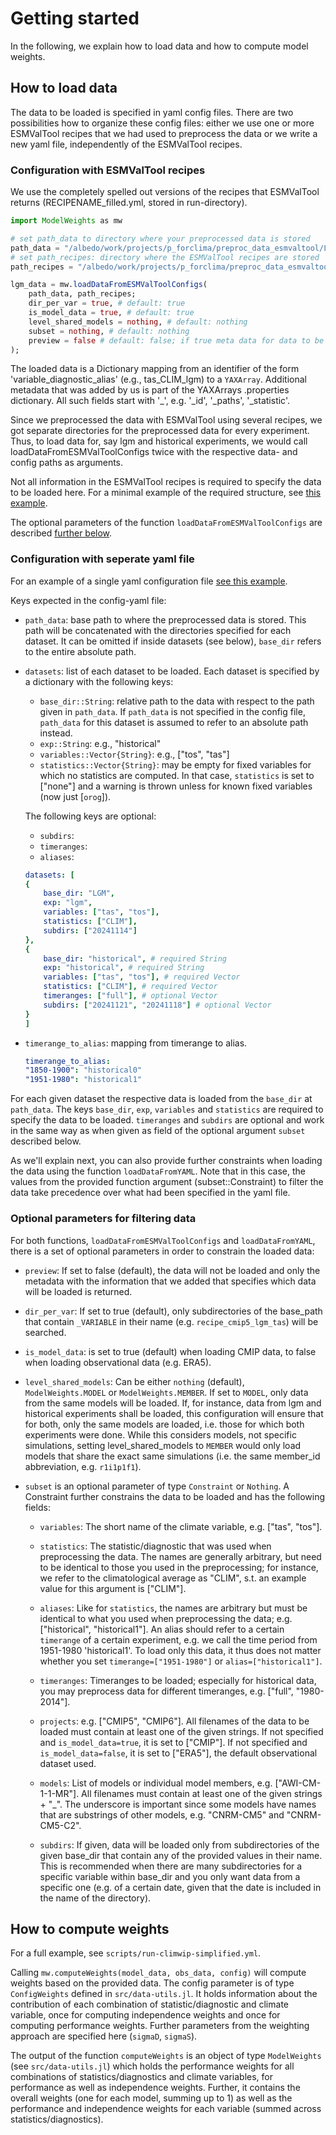 # Getting started

In the following, we explain how to load data and how to compute model weights.

## How to load data

The data to be loaded is specified in yaml config files. There are two 
possibilities how to organize these config files: either we use one or more 
ESMValTool recipes that we had used to preprocess the data or we write a new 
yaml file, independently of the ESMValTool recipes.

### Configuration with ESMValTool recipes

We use the completely spelled out versions of the recipes that ESMValTool
returns (RECIPENAME_filled.yml, stored in run-directory).

````julia
import ModelWeights as mw

# set path_data to directory where your preprocessed data is stored
path_data = "/albedo/work/projects/p_forclima/preproc_data_esmvaltool/LGM";
# set path_recipes: directory where the ESMValTool recipes are stored 
path_recipes = "/albedo/work/projects/p_forclima/preproc_data_esmvaltool/configs-ModelWeights/esmvaltool-recipes/lgm-cmip5-cmip6";

lgm_data = mw.loadDataFromESMValToolConfigs(
    path_data, path_recipes;
    dir_per_var = true, # default: true
    is_model_data = true, # default: true
    level_shared_models = nothing, # default: nothing
    subset = nothing, # default: nothing
    preview = false # default: false; if true meta data for data to be loaded is returned
);
````
The loaded data is a Dictionary mapping from an identifier of the form 'variable_diagnostic_alias' (e.g., tas_CLIM_lgm) to a `YAXArray`. Additional metadata that was added by us is part of the YAXArrays .properties dictionary. All such fields start with '_', e.g. '_id', '_paths', '_statistic'.

Since we preprocessed the data with ESMValTool using several recipes, we got separate directories for the preprocessed data for every experiment. Thus, to load data for, say lgm and historical experiments, we would call loadDataFromESMValToolConfigs twice with the respective data- and config paths as arguments.

Not all information in the ESMValTool recipes is required to specify the data to be loaded here. For a minimal example of the required structure, see [this example](https://github.com/awi-esc/SimilarityWeights/blob/main/configs/examples/esmvaltool-recipes/mwe_esmvaltool_config.yml).

The optional parameters of the function `loadDataFromESMValToolConfigs` are described [further below](). 

###  Configuration with seperate yaml file
For an example of a single yaml configuration file [see this example](https://github.com/awi-esc/SimilarityWeights/blob/main/configs/examples/example-lgm-historical.yml).

Keys expected in the config-yaml file:

- `path_data`: base path to where the preprocessed data is stored. This path 
will be concatenated with the directories specified for each dataset. It can 
be omitted if inside datasets (see below), `base_dir` refers to the entire 
absolute path.

- ``datasets``: list of each dataset to be loaded. Each dataset is specified 
by a dictionary with the following keys:
    - ``base_dir::String``: relative path to the data with respect to the path 
    given in `path_data`. If `path_data` is not specified in the config file, 
    `path_data` for this dataset is assumed to refer to an absolute path 
    instead.
    - ``exp::String``: e.g., "historical"
    - ``variables::Vector{String}``: e.g., ["tos", "tas"]
    - ``statistics::Vector{String}``: may be empty for fixed variables for 
    which no statistics are computed. In that case, `statistics` is set to 
    ["none"] and a warning is thrown unless for known fixed variables (now 
    just [`orog`]).

   The following keys are optional:
   - `subdirs`:
   - `timeranges`:
   - `aliases`:

    ````yaml
    datasets: [
    {
        base_dir: "LGM", 
        exp: "lgm", 
        variables: ["tas", "tos"], 
        statistics: ["CLIM"], 
        subdirs: ["20241114"]
    },
    {
        base_dir: "historical", # required String
        exp: "historical", # required String
        variables: ["tas", "tos"], # required Vector
        statistics: ["CLIM"], # required Vector
        timeranges: ["full"], # optional Vector
        subdirs: ["20241121", "20241118"] # optional Vector
    }
    ]
    ````

- `timerange_to_alias`: mapping from timerange to alias.

    ````yaml
    timerange_to_alias:
    "1850-1900": "historical0"
    "1951-1980": "historical1"
    ````


For each given dataset the respective data is loaded from the `base_dir` at
`path_data`. The keys `base_dir`, `exp`, `variables` and `statistics` are required to 
specify the data to be loaded. 
`timeranges` and `subdirs` are optional and work in the same way as when given as field of the optional argument `subset` described below.

As we'll explain next, you can also provide further constraints when loading the data using the function `loadDataFromYAML`. Note that in this case, the values from the provided function argument (subset::Constraint) to filter the data take precedence over what had been specified in the yaml file. 


### Optional parameters for filtering data
For both functions, `loadDataFromESMValToolConfigs` and `loadDataFromYAML`, there is a set of optional parameters in order to constrain the loaded data:

- `preview`: If set to false (default), the data will not be loaded and only the metadata with the information that we added that specifies which data will be loaded is returned.

- `dir_per_var`: If set to true (default), only subdirectories of the base_path that contain `_VARIABLE` in their name (e.g. `recipe_cmip5_lgm_tas`) will be searched. 

- `is_model_data`: is set to true (default) when loading CMIP data, to false when loading observational data (e.g. ERA5).

- `level_shared_models`: Can be either `nothing` (default), `ModelWeights.MODEL` or `ModelWeights.MEMBER`. If set to `MODEL`, only data from the same models will be loaded. If, for instance, data from lgm and historical experiments shall be loaded, this configuration will ensure that for both, only the same models are loaded, i.e. those for which both experiments were done. While this considers models, not specific simulations, setting level_shared_models to `MEMBER` would only load models that share the exact same simulations (i.e. the same member_id abbreviation, e.g. `r1i1p1f1`).

- `subset` is an optional parameter of type `Constraint` or `Nothing`. A Constraint further constrains the data to be loaded and has the following fields:
   
    - `variables`: The short name of the climate variable, e.g. ["tas", "tos"].
    
    - `statistics`: The statistic/diagnostic that was used when preprocessing the data. The names are generally arbitrary, but need to be identical to those you used in the preprocessing; for instance, we refer to the climatological average as "CLIM", s.t. an example value for this argument is ["CLIM"].
    
    - `aliases`: Like for `statistics`, the names are arbitrary but must be identical to what you used when preprocessing the data; e.g. ["historical", "historical1"].
    An alias should refer to a certain `timerange` of a certain experiment, e.g. we call the time period from 1951-1980 'historical1'. To load only this data, it thus does not matter whether you set `timerange=["1951-1980"]` or `alias=["historical1"]`.
    
    - `timeranges`: Timeranges to be loaded; especially for historical data, you may preprocess data for different timeranges,  e.g. ["full", "1980-2014"]. 

    - `projects`:  e.g. ["CMIP5", "CMIP6"]. All filenames of the data to be loaded must contain at least one of the given strings. If not specified and `is_model_data=true`, it is set to ["CMIP"]. If not specified and `is_model_data=false`, it is set to ["ERA5"], the default observational dataset used.

    - `models`: List of models or individual model members, e.g. ["AWI-CM-1-1-MR"]. All filenames must contain at least one of the given strings + "_". The underscore is important since some models have names that are substrings of other models, e.g. "CNRM-CM5" and "CNRM-CM5-C2". 
   
    - `subdirs`: If given, data will be loaded only from subdirectories of the given base_dir that contain any of the provided values in their name. This is recommended when there are many subdirectories for a specific variable  within base_dir and you only want data from a specific one (e.g. of a certain date, given that the date is included in the name of the directory).



## How to compute weights

For a full example, see `scripts/run-climwip-simplified.yml`.

Calling `mw.computeWeights(model_data, obs_data, config)` will compute weights based on the provided data.
The config parameter is of type `ConfigWeights` defined in `src/data-utils.jl`. It holds information about the contribution of each combination of statistic/diagnostic and climate variable, once for computing
independence weights and once for computing performance weights. Further parameters from the weighting approach are specified here (`sigmaD`, `sigmaS`). 

The output of the function `computeWeights` is an object of type `ModelWeights` (see `src/data-utils.jl`) which
holds the performance weights for all combinations of statistics/diagnostics and climate variables, for performance as well as independence weights. 
Further, it contains the overall weights (one for each model, summing up to 1) as well as the performance and independence weights 
for each variable (summed across statistics/diagnostics).
<!-- - `weights_variables:`: For each of 'performance' and 'independence' one value per climate variable considered. These values represent the weight of how much each climate variable influences the generalized distance of a model, which is computed by taking a weighted average across the distances with respect to different variables. Should sum up to 1.  -->

